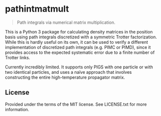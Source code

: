 # pathintmatmult

> Path integrals via numerical matrix multiplication.

This is a Python 3 package for calculating density matrices in the position basis using path integrals discretized with a symmetric Trotter factorization.
While this is hardly useful on its own, it can be used to verify a different implementation of discretized path integrals (e.g. PIMC or PIMD), since it provides access to the expected systematic error due to a finite number of Trotter links.

Currently incredibly limited.
It supports only PIGS with one particle or with two identical particles, and uses a naïve approach that involves constructing the entire high-temperature propagator matrix.


## License

Provided under the terms of the MIT license.
See LICENSE.txt for more information.
